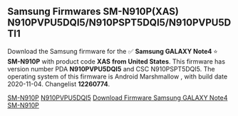 <h2>Samsung Firmwares SM-N910P(XAS) N910PVPU5DQI5/N910PSPT5DQI5/N910PVPU5DTI1</h2>
Download the Samsung firmware for the ✅ <strong>Samsung GALAXY Note4 </strong> ⭐ <strong>SM-N910P</strong> with product code <strong>XAS</strong> <strong> from United States</strong>. This firmware has version number PDA <strong>N910PVPU5DQI5</strong> and CSC N910PSPT5DQI5. The operating system of this firmware is Android Marshmallow , with build date 2020-11-04. Changelist <strong>12260774</strong>.


[SM-N910P](https://samfirm.shop/samsung/model/SM-N910P)
[N910PVPU5DQI5](https://samfirm.shop/samsung/pda/N910PVPU5DQI5)
[Download Firmware Samsung GALAXY Note4 SM-N910P](https://samfirm.shop/samsung/firmware/475516)
